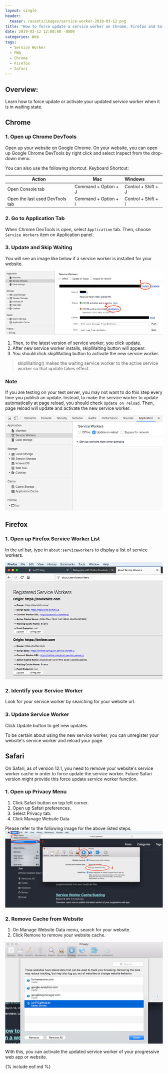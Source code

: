 ```yaml
---
layout: single
header:
  teaser: /assets/images/service-worker-2019-03-12.png
title: "How to force update a service worker on Chrome, Firefox and Safari?"
date: 2019-03-12 12:00:00 -0800
categories: Web
tags:
  - Service Worker
  - PWA
  - Chrome
  - Firefox
  - Safari
---
```

## Overview:
Learn how to force update or activate your updated service worker when it is in waiting state.

## Chrome
### 1. Open up Chrome DevTools 
Open up your website on Google Chrome. On your website, you can open up Google Chrome DevTools by right click and select Inspect from the drop-down menu.

You can also use the following shortcut.
Keyboard Shortcut:

| Action | Mac | Windows |
|---|---|:---|
| Open Console tab | Command + Option + J | Control + Shift + J |
| Open the last used DevTools tab| Command + Option + I | Control + Shift + I |

### 2. Go to Application Tab
When Chrome DevTools is open, select `Application` tab. Then, choose `Service Workers` item on Application panel.

### 3. Update and Skip Waiting
You will see an image like below if a service worker is installed for your website. 

![Chrome Service Worker Skip Waiting](/assets/images/chrome-service-worker-skip-waiting-2019-03-12.png)

1. Then, to the latest version of service worker, you click update. 
2. After new service worker installs, skipWaiting button will appear. 
3. You should click skipWaiting button to activate the new service worker.

> skipWaiting() makes the waiting service worker to the active service worker so that update takes effect.

### Note
If you are testing on your test server, you may not want to do this step every time you publish an update. Instead, to make the service worker to update automatically at page reload, you should check `Update on reload`. Then, page reload will update and activate the new service worker. 

![Chrome Service Worker Update on Reload](/assets/images/chrome-service-worker-update-on-reload-2019-03-12.png)

## Firefox
### 1. Open up Firefox Service Worker List
In the url bar, type in `about:serviceworkers` to display a list of service workers.

![Firefox Service Worker List](/assets/images/firefox-service-worker-list-2019-03-12.png)

### 2. Identify your Service Worker
Look for your service worker by searching for your website url.

### 3. Update Service Worker
Click Update button to get new updates.

To be certain about using the new service worker, you can unregister your website's service worker and reload your page.

## Safari
On Safari, as of version 12.1, you need to remove your website's service worker cache in order to force update the service worker. Future Safari version might provide this force update service worker function.

### 1. Open up Privacy Menu
1. Click Safari button on top left corner.
2. Open up Safari preferences. 
3. Select Privacy tab. 
4. Click Manage Website Data

Please refer to the following image for the above listed steps.
![Safari Privacy Manage Website Data](/assets/images/safari-open-up-privacy-menu-2019-03-12.png)

### 2. Remove Cache from Website
1. On Manage Website Data menu, search for your website.
2. Click Remove to remove your website cache.

![Safari Privacy Manage Website Data](/assets/images/safari-privacy-remove-website-data-2019-03-12.png)


With this, you can activate the updated service worker of your progressive web app or website. 

{% include eof.md %}

